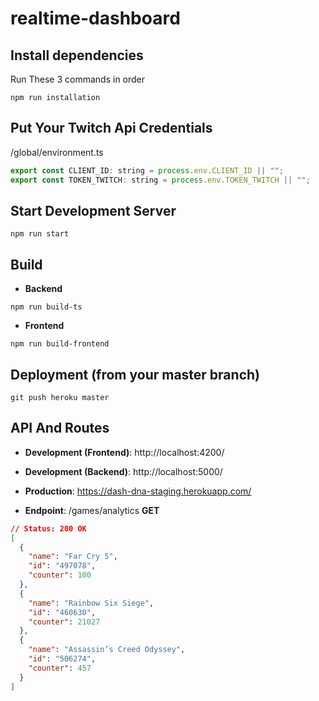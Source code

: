 # realtime-dashboard

## Install dependencies

Run These 3 commands in order

```
npm run installation

```

## Put Your Twitch Api Credentials

/global/environment.ts

```js
export const CLIENT_ID: string = process.env.CLIENT_ID || "";
export const TOKEN_TWITCH: string = process.env.TOKEN_TWITCH || "";
```

## Start Development Server

```
npm run start
```

## Build

- **Backend**

```
npm run build-ts
```

- **Frontend**

```
npm run build-frontend
```

## Deployment (from your master branch)

```
git push heroku master
```

## API And Routes

- **Development (Frontend)**: http://localhost:4200/
- **Development (Backend)**: http://localhost:5000/

- **Production**: https://dash-dna-staging.herokuapp.com/

- **Endpoint**: /games/analytics **GET**

```json
// Status: 200 OK
[
  {
    "name": "Far Cry 5",
    "id": "497078",
    "counter": 100
  },
  {
    "name": "Rainbow Six Siege",
    "id": "460630",
    "counter": 21027
  },
  {
    "name": "Assassin’s Creed Odyssey",
    "id": "506274",
    "counter": 457
  }
]
```
